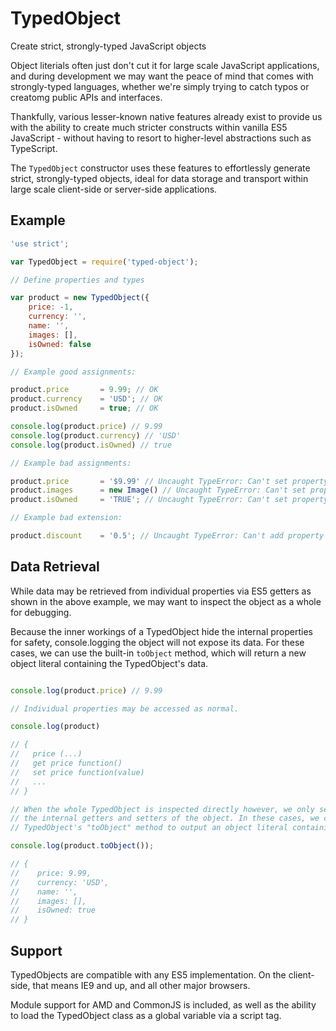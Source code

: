 # TypedObject

Create strict, strongly-typed JavaScript objects

Object literials often just don't cut it for large scale JavaScript applications, and during development we may want the peace of mind that comes with strongly-typed languages, whether we're simply trying to catch typos or creatomg public APIs and interfaces.

Thankfully, various lesser-known native features already exist to provide us with the ability to create much stricter constructs within vanilla ES5 JavaScript - without having to resort to higher-level abstractions such as TypeScript.

The `TypedObject` constructor uses these features to effortlessly generate strict, strongly-typed objects, ideal for data storage and transport within large scale client-side or server-side applications.

## Example

```js
'use strict';

var TypedObject = require('typed-object');

// Define properties and types

var product = new TypedObject({
    price: -1,
    currency: '',
    name: '',
    images: [],
    isOwned: false
});

// Example good assignments:

product.price       = 9.99; // OK
product.currency    = 'USD'; // OK
product.isOwned     = true; // OK

console.log(product.price) // 9.99
console.log(product.currency) // 'USD'
console.log(product.isOwned) // true

// Example bad assignments:

product.price       = '$9.99' // Uncaught TypeError: Can't set property <TypedObject>.price, type "string" is not assignable to type "number"
product.images      = new Image() // Uncaught TypeError: Can't set property <TypedObject>.images, type "object" is not assignable to type "array"
product.isOwned     = 'TRUE'; // Uncaught TypeError: Can't set property <TypedObject>.isOwned, type "string" is not assignable to type "boolean"

// Example bad extension:

product.discount    = '0.5'; // Uncaught TypeError: Can't add property discount, object is not extensible
```

## Data Retrieval 

While data may be retrieved from individual properties via ES5 getters as shown in the above example, we may want to inspect the object as a whole for debugging.

Because the inner workings of a TypedObject hide the internal properties for safety, console.logging the object will not expose its data. For these cases, we can use the built-in `toObject` method, which will return a new object literal containing the TypedObject's data.

```js

console.log(product.price) // 9.99

// Individual properties may be accessed as normal.

console.log(product)

// {
//   price (...)
//   get price function()
//   set price function(value)
//   ...
// }

// When the whole TypedObject is inspected directly however, we only see
// the internal getters and setters of the object. In these cases, we can use the
// TypedObject's "toObject" method to output an object literal containing all data:

console.log(product.toObject());

// {
//    price: 9.99,
//    currency: 'USD',
//    name: '',
//    images: [],
//    isOwned: true
// }
```

## Support

TypedObjects are compatible with any ES5 implementation. On the client-side, that means IE9 and up, and all other major browsers.

Module support for AMD and CommonJS is included, as well as the ability to load the TypedObject class as a global variable via a script tag.
